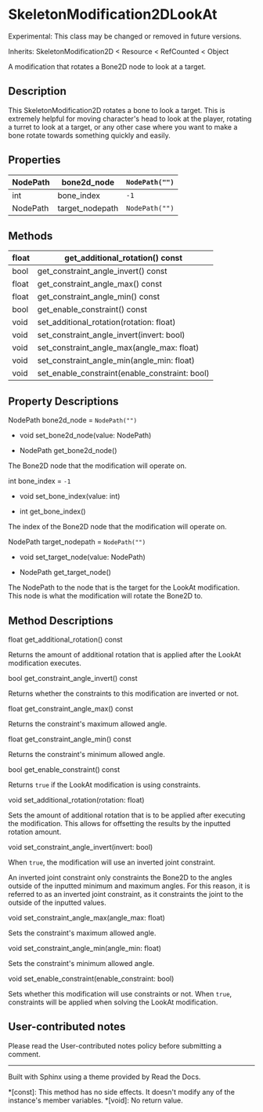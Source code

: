 # SkeletonModification2DLookAt

Experimental: This class may be changed or removed in future versions.

Inherits: SkeletonModification2D < Resource < RefCounted < Object

A modification that rotates a Bone2D node to look at a target.

## Description

This SkeletonModification2D rotates a bone to look a target. This is extremely
helpful for moving character's head to look at the player, rotating a turret
to look at a target, or any other case where you want to make a bone rotate
towards something quickly and easily.

## Properties

NodePath | bone2d_node | `NodePath("")`  
---|---|---  
int | bone_index | `-1`  
NodePath | target_nodepath | `NodePath("")`  
  
## Methods

float | get_additional_rotation() const  
---|---  
bool | get_constraint_angle_invert() const  
float | get_constraint_angle_max() const  
float | get_constraint_angle_min() const  
bool | get_enable_constraint() const  
void | set_additional_rotation(rotation: float)  
void | set_constraint_angle_invert(invert: bool)  
void | set_constraint_angle_max(angle_max: float)  
void | set_constraint_angle_min(angle_min: float)  
void | set_enable_constraint(enable_constraint: bool)  
  
## Property Descriptions

NodePath bone2d_node = `NodePath("")`

  * void set_bone2d_node(value: NodePath)

  * NodePath get_bone2d_node()

The Bone2D node that the modification will operate on.

int bone_index = `-1`

  * void set_bone_index(value: int)

  * int get_bone_index()

The index of the Bone2D node that the modification will operate on.

NodePath target_nodepath = `NodePath("")`

  * void set_target_node(value: NodePath)

  * NodePath get_target_node()

The NodePath to the node that is the target for the LookAt modification. This
node is what the modification will rotate the Bone2D to.

## Method Descriptions

float get_additional_rotation() const

Returns the amount of additional rotation that is applied after the LookAt
modification executes.

bool get_constraint_angle_invert() const

Returns whether the constraints to this modification are inverted or not.

float get_constraint_angle_max() const

Returns the constraint's maximum allowed angle.

float get_constraint_angle_min() const

Returns the constraint's minimum allowed angle.

bool get_enable_constraint() const

Returns `true` if the LookAt modification is using constraints.

void set_additional_rotation(rotation: float)

Sets the amount of additional rotation that is to be applied after executing
the modification. This allows for offsetting the results by the inputted
rotation amount.

void set_constraint_angle_invert(invert: bool)

When `true`, the modification will use an inverted joint constraint.

An inverted joint constraint only constraints the Bone2D to the angles outside
of the inputted minimum and maximum angles. For this reason, it is referred to
as an inverted joint constraint, as it constraints the joint to the outside of
the inputted values.

void set_constraint_angle_max(angle_max: float)

Sets the constraint's maximum allowed angle.

void set_constraint_angle_min(angle_min: float)

Sets the constraint's minimum allowed angle.

void set_enable_constraint(enable_constraint: bool)

Sets whether this modification will use constraints or not. When `true`,
constraints will be applied when solving the LookAt modification.

## User-contributed notes

Please read the User-contributed notes policy before submitting a comment.

* * *

Built with Sphinx using a theme provided by Read the Docs.

  *[const]: This method has no side effects. It doesn't modify any of the instance's member variables.
  *[void]: No return value.


